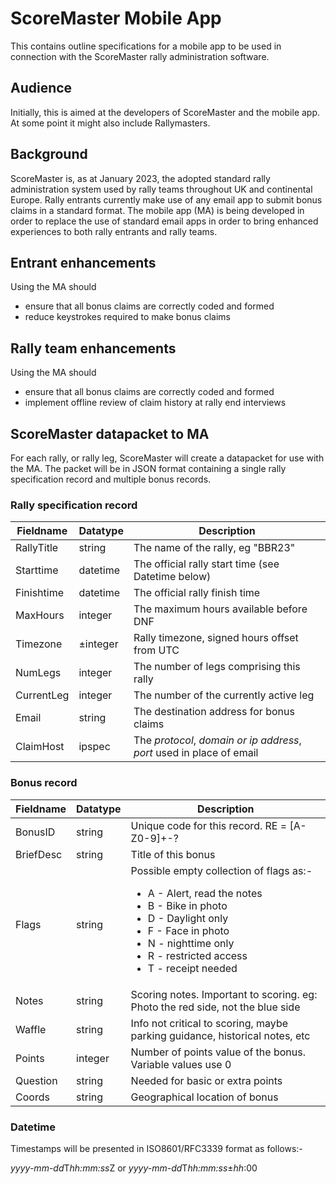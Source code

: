 # ScoreMaster Mobile App

This contains outline specifications for a mobile app to be used in connection with the ScoreMaster rally administration software.

## Audience
Initially, this is aimed at the developers of ScoreMaster and the mobile app. At some point it might also include Rallymasters.

## Background
ScoreMaster is, as at January 2023, the adopted standard rally administration system used by rally teams throughout UK and continental Europe. Rally entrants currently make use of any email app to submit bonus claims in a standard format. The mobile app (MA) is being developed in order to replace the use of standard email apps in order to bring enhanced experiences to both rally entrants and rally teams.

## Entrant enhancements
Using the MA should
- ensure that all bonus claims are correctly coded and formed
- reduce keystrokes required to make bonus claims


## Rally team enhancements
Using the MA should
- ensure that all bonus claims are correctly coded and formed
- implement offline review of claim history at rally end interviews

## ScoreMaster datapacket to MA
For each rally, or rally leg, ScoreMaster will create a datapacket for use with the MA. The packet will be in JSON format containing a single rally specification record and multiple bonus records.

### Rally specification record
Fieldname  | Datatype | Description
---        | ---      | ---
RallyTitle | string   | The name of the rally, eg "BBR23"
Starttime  | datetime | The official rally start time (see Datetime below)
Finishtime | datetime | The official rally finish time
MaxHours   | integer  | The maximum hours available before DNF
Timezone   | ±integer | Rally timezone, signed hours offset from UTC
NumLegs    | integer  | The number of legs comprising this rally
CurrentLeg | integer  | The number of the currently active leg
Email      | string   | The destination address for bonus claims
ClaimHost  | ipspec   | The *protocol*, *domain or ip address*, *port* used in place of email

### Bonus record
Fieldname  | Datatype | Description
---        | ---      | ---
BonusID    | string   | Unique code for this record. RE = [A-Z0-9]+-?
BriefDesc  | string   | Title of this bonus
Flags      | string   | Possible empty collection of flags as:- <ul><li>A - Alert, read the notes</li><li>B - Bike in photo</li><li>D - Daylight only</li><li>F - Face in photo</li><li>N - nighttime only</li><li>R - restricted access</li><li>T - receipt needed</li></ul>
Notes      | string   | Scoring notes. Important to scoring. eg: Photo the red side, not the blue side
Waffle     | string   | Info not critical to scoring, maybe parking guidance, historical notes, etc
Points     | integer  | Number of points value of the bonus. Variable values use 0
Question   | string   | Needed for basic or extra points
Coords     | string   | Geographical location of bonus

### Datetime
Timestamps will be presented in ISO8601/RFC3339 format as follows:-

*yyyy-mm-dd*T*hh:mm:ss*Z or *yyyy-mm-dd*T*hh:mm:ss*±*hh*:00